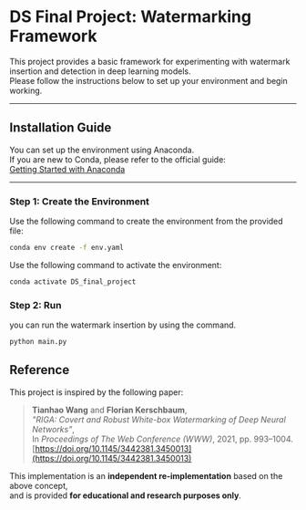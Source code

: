 # DS Final Project: Watermarking Framework

This project provides a basic framework for experimenting with watermark insertion and detection in deep learning models.  
Please follow the instructions below to set up your environment and begin working.

---

## Installation Guide

You can set up the environment using Anaconda.  
If you are new to Conda, please refer to the official guide:  
[Getting Started with Anaconda](https://www.anaconda.com/docs/getting-started/getting-started)

---

### Step 1: Create the Environment

Use the following command to create the environment from the provided file:

```bash
conda env create -f env.yaml
```
Use the following command to activate the environment:
```bash
conda activate DS_final_project
```

### Step 2: Run
you can run the watermark insertion by using the command.
```bash
python main.py
```

## Reference

This project is inspired by the following paper:

> **Tianhao Wang** and **Florian Kerschbaum**,  
> *"RIGA: Covert and Robust White-box Watermarking of Deep Neural Networks"*,  
> In *Proceedings of The Web Conference (WWW)*, 2021, pp. 993–1004.  
> [https://doi.org/10.1145/3442381.3450013](https://doi.org/10.1145/3442381.3450013)

This implementation is an **independent re-implementation** based on the above concept,  
and is provided **for educational and research purposes only**.
